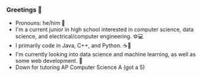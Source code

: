 ### Greetings 👋

- Pronouns: he/him 👦
- I'm a current junior in high school interested in computer science, data science, and electrical/computer engineering. ⚙💻
- I primarily code in Java, C++, and Python. ☕🐍
- I'm currently looking into data science and machine learning, as well as some web development. 🤖
- Down for tutoring AP Computer Science A (got a 5)
